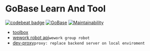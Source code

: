 # GoBase Learn And Tool

[![codebeat badge](https://codebeat.co/badges/7d223b91-e7e3-4241-a404-8463e1f16fce)](https://codebeat.co/projects/github-com-kuangcp-gobase-master)
[![GoBase](https://goreportcard.com/badge/github.com/kuangcp/gobase)](https://goreportcard.com/report/github.com/kuangcp/gobase)
[![Maintainability](https://api.codeclimate.com/v1/badges/312ec5060a69facf0078/maintainability)](https://codeclimate.com/github/Kuangcp/GoBase/maintainability)

- [toolbox](/toolbox)
- [wework robot api](/pkg/wxrobot)`wework group robot`
- [dev-proxy](/toolbox/dev-proxy)`proxy: replace backend server on local enviroment`
